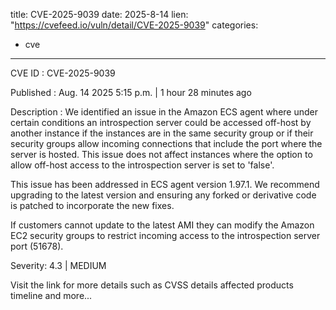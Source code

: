  
title: CVE-2025-9039
date: 2025-8-14
lien: "https://cvefeed.io/vuln/detail/CVE-2025-9039"
categories:
  - cve
---

CVE ID : CVE-2025-9039

Published :  Aug. 14
2025
5:15 p.m. | 1 hour
28 minutes ago

Description : We identified an issue in the Amazon ECS agent where
under certain conditions
an introspection server could be accessed off-host by another instance if the instances are in the same security group or if their security groups allow incoming connections that include the port where the server is hosted. This issue does not affect instances where the option to allow off-host access to the introspection server is set to 'false'.

This issue has been addressed in ECS agent version 1.97.1. We recommend upgrading to the latest version and ensuring any forked or derivative code is patched to incorporate the new fixes. 

If customers cannot update to the latest AMI
they can modify the Amazon EC2 security groups to restrict incoming access to the introspection server port (51678).

Severity: 4.3 | MEDIUM

Visit the link for more details
such as CVSS details
affected products
timeline
and more...
